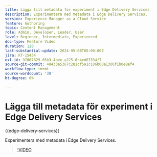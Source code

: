 ```yaml
---
title: Lägga till metadata för experiment i Edge Delivery Services
description: Experimentera med metadata i Edge Delivery Services.
version: Experience Manager as a Cloud Service
feature: Authoring
topic: Content Management
role: Admin, Developer, Leader, User
level: Beginner, Intermediate, Experienced
doc-type: Feature Video
duration: 128
last-substantial-update: 2024-05-08T00:00:00Z
jira: KT-15434
exl-id: 97067829-65b3-4bee-a225-0c4ed67334f7
source-git-commit: 48433a5367c281cf5a1c106b08a1306f1b0e8ef4
workflow-type: tm+mt
source-wordcount: '38'
ht-degree: 0%

---
```


# Lägga till metadata för experiment i Edge Delivery Services

{{edge-delivery-services}}

Experimentera med metadata i Edge Delivery Services.

>[!VIDEO](https://video.tv.adobe.com/v/3440109/?learn=on&captions=swe)
